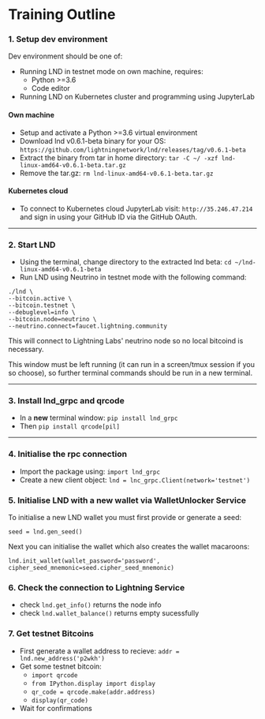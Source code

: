 # Training Outline

### 1. Setup dev environment
Dev environment should be one of:

* Running LND in testnet mode on own machine, requires:
    * Python >=3.6
    * Code editor
* Running LND on Kubernetes cluster and programming using JupyterLab

#### Own machine
* Setup and activate a Python >=3.6 virtual environment
* Download lnd v0.6.1-beta binary for your OS: `https://github.com/lightningnetwork/lnd/releases/tag/v0.6.1-beta`
* Extract the binary from tar in home directory: `tar -C ~/ -xzf lnd-linux-amd64-v0.6.1-beta.tar.gz`
* Remove the tar.gz: `rm lnd-linux-amd64-v0.6.1-beta.tar.gz`

#### Kubernetes cloud
* To connect to Kubernetes cloud JupyterLab visit: `http://35.246.47.214` and sign in using your GitHub ID via the GitHub OAuth.

----

### 2. Start LND
* Using the terminal, change directory to the extracted lnd beta: `cd ~/lnd-linux-amd64-v0.6.1-beta`
* Run LND using Neutrino in testnet mode with the following command:
```
./lnd \
--bitcoin.active \
--bitcoin.testnet \
--debuglevel=info \
--bitcoin.node=neutrino \
--neutrino.connect=faucet.lightning.community
```

This will connect to Lightning Labs' neutrino node so no local bitcoind is necessary.

This window must be left running (it can run in a screen/tmux session if you so choose), so further terminal commands should be run in a new terminal.

----

### 3. Install lnd_grpc and qrcode
* In a **new** terminal window: `pip install lnd_grpc`
* Then `pip install qrcode[pil]`

----

### 4. Initialise the rpc connection
* Import the package using: `import lnd_grpc`
* Create a new client object: `lnd = lnc_grpc.Client(network='testnet')`

### 5. Initialise LND with a new wallet via WalletUnlocker Service
To initialise a new LND wallet you must first provide or generate a seed:

`seed = lnd.gen_seed()`

Next you can initialise the wallet which also creates the wallet macaroons:

`lnd.init_wallet(wallet_password='password', cipher_seed_mnemonic=seed.cipher_seed_mnemonic)`

### 6. Check the connection to Lightning Service
* check `lnd.get_info()` returns the node info
* check `lnd.wallet_balance()` returns empty sucessfully

### 7. Get testnet Bitcoins
* First generate a wallet address to recieve: `addr = lnd.new_address('p2wkh')`
* Get some testnet bitcoin:
    * `import qrcode`
    * `from IPython.display import display`
    * `qr_code = qrcode.make(addr.address)`
    * `display(qr_code)`
* Wait for confirmations

